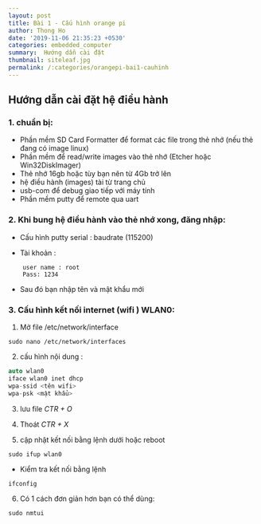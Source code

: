 ```yaml
---
layout: post
title: Bài 1 - Cấu hình orange pi
author: Thong Ho
date: '2019-11-06 21:35:23 +0530'
categories: embedded_computer
summary:  Hướng dẫn cài đặt
thumbnail: siteleaf.jpg
permalink: /:categories/orangepi-bai1-cauhinh
---
```


## Hướng dẫn cài đặt hệ điều hành 
### 1. chuẩn bị:
- Phần mềm SD Card Formatter để format các file trong thẻ nhớ (nếu thẻ đang có image linux)
- Phần mềm để read/write images vào thẻ nhớ (Etcher hoặc Win32DiskImager)
- Thẻ nhớ 16gb hoặc tùy bạn nên từ 4Gb trở lên
- hệ điều hành (images) tài từ trang chủ
- usb-com để debug giao tiếp với máy tính
- Phần mềm putty để remote qua uart

### 2. Khi bung hệ điều hành vào thẻ nhớ xong, đăng nhập:
- Cấu hình putty serial : baudrate (115200)


- Tài khoản :

```
    user name : root
    Pass: 1234
```

- Sau đó bạn nhập tên và mật khẩu mới

### 3. Cấu hình kết nối internet (wifi ) WLAN0:
1. Mở file /etc/network/interface 

```
sudo nano /etc/network/interfaces
```

2. cấu hình nội dung :

```cpp
auto wlan0
iface wlan0 inet dhcp
wpa-ssid <tên wifi>
wpa-psk <mật khẩu>
```

3. lưu file *CTR + O*

4. Thoát *CTR + X*

5. cập nhật kết nối bằng lệnh dưới hoặc reboot

```cpp
sudo ifup wlan0
```

- Kiểm tra kết nối bằng lệnh

```
ifconfig
```

6. Có 1 cách đơn giản hơn bạn có thể dùng:

```
sudo nmtui
```


